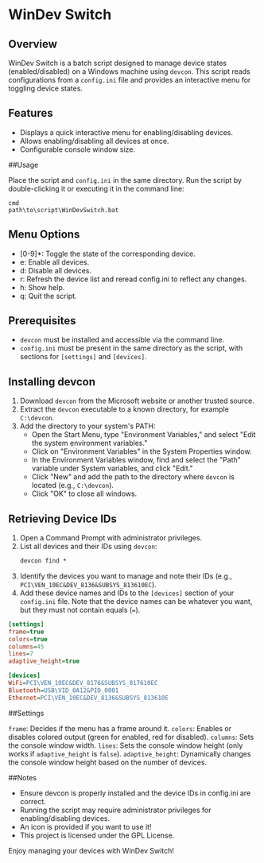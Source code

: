 # WinDev Switch

## Overview

WinDev Switch is a batch script designed to manage device states (enabled/disabled) on a Windows machine using `devcon`. This script reads configurations from a `config.ini` file and provides an interactive menu for toggling device states.

## Features

- Displays a quick interactive menu for enabling/disabling devices.
- Allows enabling/disabling all devices at once.
- Configurable console window size.

##Usage

Place the script and `config.ini` in the same directory.
Run the script by double-clicking it or executing it in the command line:
```
cmd
path\to\script\WinDevSwitch.bat
```

## Menu Options

- [0-9]*: Toggle the state of the corresponding device.
- e: Enable all devices.
- d: Disable all devices.
- r: Refresh the device list and reread config.ini to reflect any changes.
- h: Show help.
- q: Quit the script.

## Prerequisites

- `devcon` must be installed and accessible via the command line.
- `config.ini` must be present in the same directory as the script, with sections for `[settings]` and `[devices]`.

## Installing devcon

1. Download `devcon` from the Microsoft website or another trusted source.
2. Extract the `devcon` executable to a known directory, for example `C:\devcon`.
3. Add the directory to your system's PATH:
   - Open the Start Menu, type "Environment Variables," and select "Edit the system environment variables."
   - Click on "Environment Variables" in the System Properties window.
   - In the Environment Variables window, find and select the "Path" variable under System variables, and click "Edit."
   - Click "New" and add the path to the directory where `devcon` is located (e.g., `C:\devcon`).
   - Click "OK" to close all windows.

## Retrieving Device IDs

1. Open a Command Prompt with administrator privileges.
2. List all devices and their IDs using `devcon`:
   ```cmd
   devcon find *
   ```
3. Identify the devices you want to manage and note their IDs (e.g., `PCI\VEN_10EC&DEV_8136&SUBSYS_813610EC`).
4. Add these device names and IDs to the `[devices]` section of your `config.ini` file. Note that the device names can be whatever you want, but they must not contain equals (`=`).

```config.ini (Example)
[settings]
frame=true
colors=true
columns=45
lines=7
adaptive_height=true

[devices]
WiFi=PCI\VEN_10EC&DEV_8176&SUBSYS_817610EC
Bluetooth=USB\VID_0A12&PID_0001
Ethernet=PCI\VEN_10EC&DEV_8136&SUBSYS_813610E
```

##Settings

`frame`: Decides if the menu has a frame around it.
`colors`: Enables or disables colored output (green for enabled, red for disabled).
`columns`: Sets the console window width.
`lines`: Sets the console window height (only works if `adaptive_height` is `false`).
`adaptive_height`: Dynamically changes the console window height based on the number of devices.

##Notes
- Ensure devcon is properly installed and the device IDs in config.ini are correct.
- Running the script may require administrator privileges for enabling/disabling devices.
- An icon is provided if you want to use it!
- This project is licensed under the GPL License.

Enjoy managing your devices with WinDev Switch!
